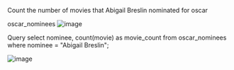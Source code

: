 Count the number of movies that Abigail Breslin nominated for oscar

oscar_nominees
![image](https://user-images.githubusercontent.com/50389985/226307655-7cf907fe-e6ab-4e4c-8cce-7d1bb5d4e5cf.png)

Query
select nominee, count(movie) as movie_count
from oscar_nominees
where nominee = "Abigail Breslin";

![image](https://user-images.githubusercontent.com/50389985/226307817-094b90ca-9ca2-4aa9-8242-449617d6af3f.png)

